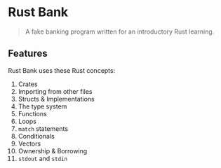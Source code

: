 # Rust Bank
> A fake banking program written for an introductory Rust learning.

## Features
Rust Bank uses these Rust concepts:
1. Crates
1. Importing from other files
1. Structs & Implementations
1. The type system
1. Functions
1. Loops
1. `match` statements
1. Conditionals
1. Vectors
1. Ownership & Borrowing
1. `stdout` and `stdin`
